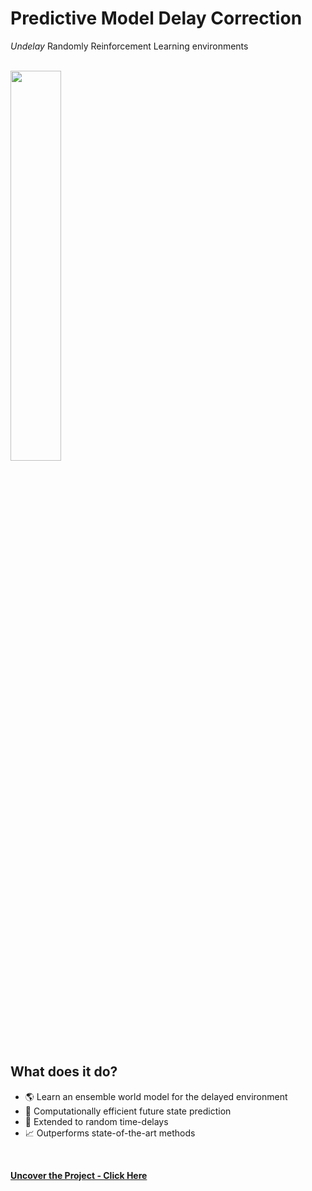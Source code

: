 #  Predictive Model Delay Correction
*Undelay* Randomly Reinforcement Learning environments

<br>
<img src="https://camo.githubusercontent.com/32ecd225e2ae44fb1ee220c215a46c0d0dd447a0d60a0cd0eb916025e754e106/68747470733a2f2f692e696d6775722e636f6d2f306130665635642e706e67" width="40%">
<br>

## What does it do?

* 🌎 Learn an ensemble world model for the delayed environment
* 🔂 Computationally efficient future state prediction
* 🦾 Extended to random time-delays
* 📈 Outperforms state-of-the-art methods
<br>

**[<i class="fa-solid fa-up-right-from-square"></i> Uncover the Project - Click Here](https://github.com/cav-research-lab/predictive-model-delay-correction?tab=readme-ov-file)**
